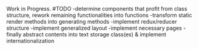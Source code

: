 Work in Progress.
#TODO
-determine components that profit from class structure, rework remaining functionalities into functions
-transform static render methods into generating methods
-implement redux/reducer structure
-implement generalized layout
-implement necessary pages
-finally abstract contents into text storage class(es) & implement internationalization
